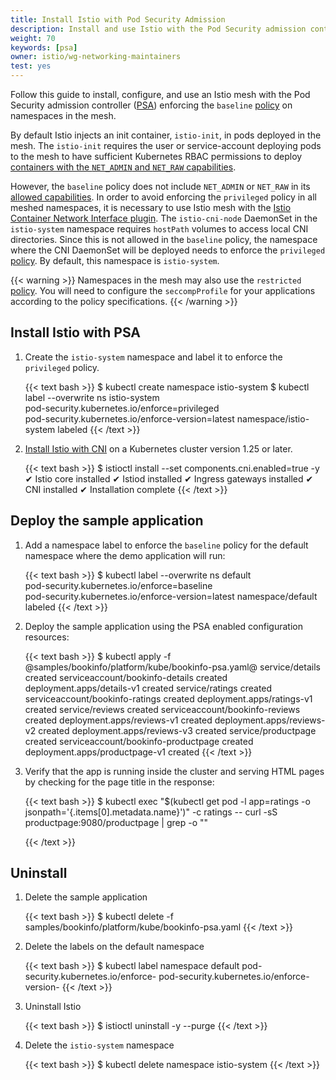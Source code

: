 ```yaml
---
title: Install Istio with Pod Security Admission
description: Install and use Istio with the Pod Security admission controller.
weight: 70
keywords: [psa]
owner: istio/wg-networking-maintainers
test: yes
---
```


Follow this guide to install, configure, and use an Istio mesh with the Pod Security admission controller
([PSA](https://kubernetes.io/docs/concepts/security/pod-security-admission/)) enforcing the `baseline` [policy](https://kubernetes.io/docs/concepts/security/pod-security-standards/) on namespaces in the mesh.

By default Istio injects an init container, `istio-init`, in pods deployed in
the mesh. The `istio-init` requires the user or
service-account deploying pods to the mesh to have sufficient Kubernetes RBAC
permissions to deploy [containers with the `NET_ADMIN` and `NET_RAW` capabilities](https://kubernetes.io/docs/tasks/configure-pod-container/security-context/#set-capabilities-for-a-container).

However, the `baseline` policy does not include `NET_ADMIN` or `NET_RAW` in its [allowed capabilities](https://kubernetes.io/docs/concepts/security/pod-security-standards/#baseline). In order to avoid enforcing the `privileged` policy in all meshed namespaces, it is necessary to use Istio mesh with the [Istio Container Network Interface plugin](/pt-br/docs/setup/additional-setup/cni/). The `istio-cni-node` DaemonSet in the `istio-system` namespace requires `hostPath` volumes to access local CNI directories. Since this is not allowed in the `baseline` policy, the namespace where the CNI DaemonSet will be deployed needs to enforce the `privileged` [policy](https://kubernetes.io/docs/concepts/security/pod-security-standards/#privileged). By default, this namespace is `istio-system`.

{{< warning >}}
Namespaces in the mesh may also use the `restricted` [policy](https://kubernetes.io/docs/concepts/security/pod-security-standards/#baseline). You will need to configure the `seccompProfile` for your applications according to the policy specifications.
{{< /warning >}}

## Install Istio with PSA

1. Create the `istio-system` namespace and label it to enforce the `privileged` policy.

    {{< text bash >}}
    $ kubectl create namespace istio-system
    $ kubectl label --overwrite ns istio-system \
        pod-security.kubernetes.io/enforce=privileged \
        pod-security.kubernetes.io/enforce-version=latest
    namespace/istio-system labeled
    {{< /text >}}

1. [Install Istio with CNI](/pt-br/docs/setup/additional-setup/cni/#install-cni) on a Kubernetes cluster version 1.25 or later.

    {{< text bash >}}
    $ istioctl install --set components.cni.enabled=true -y
    ✔ Istio core installed
    ✔ Istiod installed
    ✔ Ingress gateways installed
    ✔ CNI installed
    ✔ Installation complete
    {{< /text >}}

## Deploy the sample application

1.  Add a namespace label to enforce the `baseline` policy for the default namespace where the demo application will run:

    {{< text bash >}}
    $ kubectl label --overwrite ns default \
        pod-security.kubernetes.io/enforce=baseline \
        pod-security.kubernetes.io/enforce-version=latest
    namespace/default labeled
    {{< /text >}}

1. Deploy the sample application using the PSA enabled configuration resources:

    {{< text bash >}}
    $ kubectl apply -f @samples/bookinfo/platform/kube/bookinfo-psa.yaml@
    service/details created
    serviceaccount/bookinfo-details created
    deployment.apps/details-v1 created
    service/ratings created
    serviceaccount/bookinfo-ratings created
    deployment.apps/ratings-v1 created
    service/reviews created
    serviceaccount/bookinfo-reviews created
    deployment.apps/reviews-v1 created
    deployment.apps/reviews-v2 created
    deployment.apps/reviews-v3 created
    service/productpage created
    serviceaccount/bookinfo-productpage created
    deployment.apps/productpage-v1 created
    {{< /text >}}

1. Verify that the app is running inside the cluster and serving HTML pages by
    checking for the page title in the response:

    {{< text bash >}}
    $ kubectl exec "$(kubectl get pod -l app=ratings -o jsonpath='{.items[0].metadata.name}')" -c ratings -- curl -sS productpage:9080/productpage | grep -o "<title>.*</title>"
    <title>Simple Bookstore App</title>
    {{< /text >}}

## Uninstall

1. Delete the sample application

    {{< text bash >}}
    $ kubectl delete -f samples/bookinfo/platform/kube/bookinfo-psa.yaml
    {{< /text >}}

1. Delete the labels on the default namespace

    {{< text bash >}}
    $ kubectl label namespace default pod-security.kubernetes.io/enforce- pod-security.kubernetes.io/enforce-version-
    {{< /text >}}

1. Uninstall Istio

    {{< text bash >}}
    $ istioctl uninstall -y --purge
    {{< /text >}}

1. Delete the `istio-system` namespace

    {{< text bash >}}
    $ kubectl delete namespace istio-system
    {{< /text >}}
